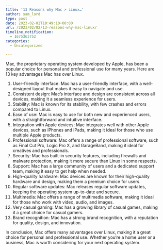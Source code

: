 ```yaml
---
title: '13 Reasons why Mac > Linux…'
author: sam_lord
type: post
date: 2023-02-02T18:49:10+00:00
url: /2023/02/02/13-reasons-why-mac-linux/
timeline_notification:
  - 1675363752
categories:
  - Uncategorized

---
```

Mac, the proprietary operating system developed by Apple, has been a popular choice for personal and professional use for many years. Here are 13 key advantages Mac has over Linux.

  1. User-friendly interface: Mac has a user-friendly interface, with a well-designed layout that makes it easy to navigate and use.
  2. Consistent design: Mac&#8217;s interface and design are consistent across all devices, making it a seamless experience for users.
  3. Stability: Mac is known for its stability, with few crashes and errors compared to Linux.
  4. Ease of use: Mac is easy to use for both new and experienced users, with a straightforward and intuitive interface.
  5. Integration with Apple devices: Mac integrates well with other Apple devices, such as iPhones and iPads, making it ideal for those who use multiple Apple products.
  6. Professional software: Mac offers a range of professional software, such as Final Cut Pro, Logic Pro X, and GarageBand, making it ideal for creatives and professionals.
  7. Security: Mac has built-in security features, including firewalls and malware protection, making it more secure than Linux in some respects.
  8. Support: Mac has a large community of users and a dedicated support team, making it easy to get help when needed.
  9. High-quality hardware: Mac devices are known for their high-quality hardware and design, making them a premium choice for users.
 10. Regular software updates: Mac releases regular software updates, keeping the operating system up-to-date and secure.
 11. Multimedia: Mac offers a range of multimedia software, making it ideal for those who work with video, audio, and images.
 12. Very casual gaming: Mac has a growing library of casual games, making it a great choice for casual gamers.
 13. Brand recognition: Mac has a strong brand recognition, with a reputation for quality, design, and innovation.

In conclusion, Mac offers many advantages over Linux, making it a great choice for personal and professional use. Whether you&#8217;re a home user or a business, Mac is worth considering for your next operating system.